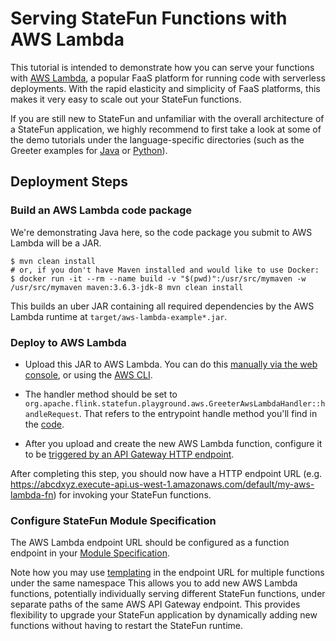 # Serving StateFun Functions with AWS Lambda

This tutorial is intended to demonstrate how you can serve your functions with [AWS Lambda](https://aws.amazon.com/lambda/),
a popular FaaS platform for running code with serverless deployments. With the rapid elasticity and simplicity of FaaS
platforms, this makes it very easy to scale out your StateFun functions.

If you are still new to StateFun and unfamiliar with the overall architecture of a StateFun application, we highly
recommend to first take a look at some of the demo tutorials under the language-specific directories (such as the
Greeter examples for [Java](../../java/greeter) or [Python](../../python/greeter)).

## Deployment Steps

### Build an AWS Lambda code package

We're demonstrating Java here, so the code package you submit to AWS Lambda will be a JAR.

```
$ mvn clean install
# or, if you don't have Maven installed and would like to use Docker:
$ docker run -it --rm --name build -v "$(pwd)":/usr/src/mymaven -w /usr/src/mymaven maven:3.6.3-jdk-8 mvn clean install
```

This builds an uber JAR containing all required dependencies by the AWS Lambda runtime at `target/aws-lambda-example*.jar`.

### Deploy to AWS Lambda

- Upload this JAR to AWS Lambda. You can do this [manually via the web console](https://docs.aws.amazon.com/lambda/latest/dg/getting-started-create-function.html),
or using the [AWS CLI](https://aws.amazon.com/cli/).

- The handler method should be set to `org.apache.flink.statefun.playground.aws.GreeterAwsLambdaHandler::handleRequest`.
That refers to the entrypoint handle method you'll find in the [code](src/main/java/org/apache/flink/statefun/playground/aws/GreeterAwsLambdaHandler.java).

- After you upload and create the new AWS Lambda function, configure it to be
[triggered by an API Gateway HTTP endpoint](https://docs.aws.amazon.com/lambda/latest/dg/services-apigateway.html).

After completing this step, you should now have a HTTP endpoint URL (e.g. https://abcdxyz.execute-api.us-west-1.amazonaws.com/default/my-aws-lambda-fn)
for invoking your StateFun functions.

### Configure StateFun Module Specification

The AWS Lambda endpoint URL should be configured as a function endpoint in your [Module Specification](https://ci.apache.org/projects/flink/flink-statefun-docs-release-3.1/docs/deployment/module/).

Note how you may use [templating](https://ci.apache.org/projects/flink/flink-statefun-docs-release-3.1/docs/deployment/module/#url-template)
in the endpoint URL for multiple functions under the same namespace This allows you to add new AWS Lambda functions,
potentially individually serving different StateFun functions, under separate paths of the same AWS API Gateway endpoint.
This provides flexibility to upgrade your StateFun application by dynamically adding new functions without having to restart the StateFun runtime.
